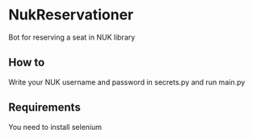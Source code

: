 # NukReservationer
Bot for reserving a seat in NUK library

## How to
Write your NUK username and password in secrets.py and run main.py

## Requirements
You need to install selenium 

